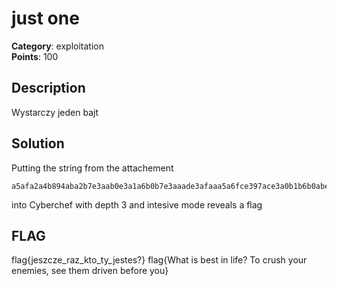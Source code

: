 # just one
**Category**: exploitation \
**Points**: 100

## Description
Wystarczy jeden bajt

## Solution
Putting the string from the attachement
```
a5afa2a4b894aba2b7e3aab0e3a1a6b0b7e3aaade3afaaa5a6fce397ace3a0b1b6b0abe3baacb6b1e3a6ada6aeaaa6b0efe3b0a6a6e3b7aba6aee3a7b1aab5a6ade3a1a6a5acb1a6e3baacb6be
```
into Cyberchef with depth 3 and intesive mode reveals a flag

## FLAG
flag{jeszcze_raz_kto_ty_jestes?}
flag{What is best in life? To crush your enemies, see them driven before you}